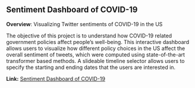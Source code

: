 ## Sentiment Dashboard of COVID-19

**Overview**: Visualizing Twitter sentiments of COVID-19 in the US

The objective of this project is to understand how COVID-19 related government policies affect people’s well-being. This interactive dashboard allows users to visualize how different policy choices in the US affect the overall sentiment of tweets, which were computed using state-of-the-art transformer based methods. A slideable timeline selector allows users to specify the starting and ending dates that the users are interested in.

**Link:** [Sentiment Dashboard of COVID-19](https://aishwaryamsk.github.io/covid19_policy_sentiments/map.html) 
